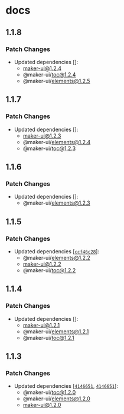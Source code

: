 # docs

## 1.1.8

### Patch Changes

- Updated dependencies []:
  - maker-ui@1.2.4
  - @maker-ui/toc@1.2.4
  - @maker-ui/elements@1.2.5

## 1.1.7

### Patch Changes

- Updated dependencies []:
  - maker-ui@1.2.3
  - @maker-ui/elements@1.2.4
  - @maker-ui/toc@1.2.3

## 1.1.6

### Patch Changes

- Updated dependencies []:
  - @maker-ui/elements@1.2.3

## 1.1.5

### Patch Changes

- Updated dependencies [[`ccf46c28`](https://github.com/mdarche/maker-ui/commit/ccf46c28e765c8aee76ace7107640af9b13f65f9)]:
  - @maker-ui/elements@1.2.2
  - maker-ui@1.2.2
  - @maker-ui/toc@1.2.2

## 1.1.4

### Patch Changes

- Updated dependencies []:
  - maker-ui@1.2.1
  - @maker-ui/elements@1.2.1
  - @maker-ui/toc@1.2.1

## 1.1.3

### Patch Changes

- Updated dependencies [[`4146651`](https://github.com/mdarche/maker-ui/commit/4146651ace370416da58af0e10d410b01354277d), [`4146651`](https://github.com/mdarche/maker-ui/commit/4146651ace370416da58af0e10d410b01354277d)]:
  - @maker-ui/toc@1.2.0
  - @maker-ui/elements@1.2.0
  - maker-ui@1.2.0
